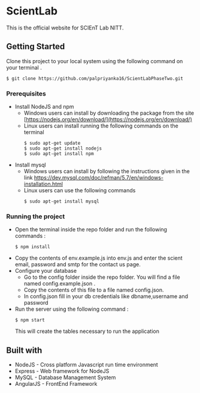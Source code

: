 # ScientLab
This is the official website for SCIEnT Lab NITT.

## Getting Started
Clone this project to your local system using the following command on your terminal .
  ```
  $ git clone https://github.com/palpriyanka16/ScientLabPhaseTwo.git
  ```
### Prerequisites
  * Install NodeJS and npm  
      * Windows users can install by downloading the package from the site
    [https://nodejs.org/en/download/](https://nodejs.org/en/download/)  
      * Linux users can  install running the following commands on the terminal
        ```
        $ sudo apt-get update
        $ sudo apt-get install nodejs
        $ sudo apt-get install npm
        ```
   * Install mysql  
        * Windows users can install by following the instructions given in the link
      https://dev.mysql.com/doc/refman/5.7/en/windows-installation.html
        * Linux users can use the following commands
          ```
          $ sudo apt-get install mysql
          ```
### Running the project
* Open the terminal inside the repo folder and run the following commands :
    ```
    $ npm install
    ```
* Copy the contents of env.example.js into env.js and enter the scient email, password and smtp for the contact us page.
* Configure your database
    * Go to the config folder inside the repo folder. You will find a file named config.example.json .
    * Copy the contents of this file to a file named config.json.
    * In config.json fill in your db credentials like dbname,username and password
* Run the server using the following command :
    ```
    $ npm start
    ```
    This will create the tables necessary to run the application
    
## Built with
  * NodeJS - Cross platform Javascript run time environment
  * Express - Web framework for NodeJS
  * MySQL - Database Management System
  * AngularJS - FrontEnd Framework
  
